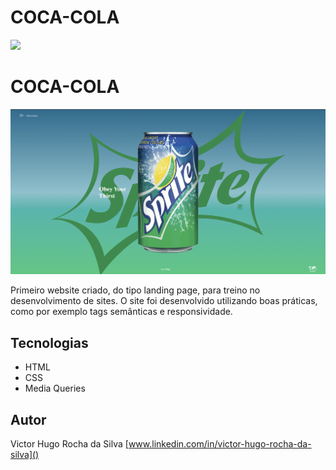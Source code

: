 # COCA-COLA
![](./img/Captura%20de%20Tela%202025-03-14%20%C3%A0s%2008.16.55.png)


# COCA-COLA
![](./img/Capturar%20S.png)

Primeiro website criado, do tipo landing page, para treino no desenvolvimento de sites.
O site foi desenvolvido utilizando boas práticas, como por exemplo tags semânticas e responsividade.

## Tecnologias
* HTML
* CSS
* Media Queries

## Autor
Victor Hugo Rocha da Silva 
[www.linkedin.com/in/victor-hugo-rocha-da-silva]()
